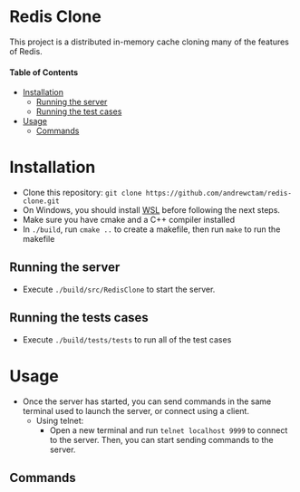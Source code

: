 # Redis Clone

This project is a distributed in-memory cache cloning many of the features of Redis.

#### Table of Contents
- [Installation](#installation)
    - [Running the server](#running-the-server)
    - [Running the test cases](#running-the-test-cases)
- [Usage](#usage)
    - [Commands](#commands)

# Installation
- Clone this repository: `git clone https://github.com/andrewctam/redis-clone.git`
- On Windows, you should install [WSL](https://learn.microsoft.com/en-us/windows/wsl/install) before following the next steps.
- Make sure you have cmake and a C++ compiler installed
- In `./build`, run `cmake ..` to create a makefile, then run `make` to run the makefile

## Running the server
- Execute `./build/src/RedisClone` to start the server.

## Running the tests cases
- Execute `./build/tests/tests` to run all of the test cases


# Usage
- Once the server has started, you can send commands in the same terminal used to launch the server, or connect using a client.
    - Using telnet: 
        - Open a new terminal and run `telnet localhost 9999` to connect to the server. Then, you can start sending commands to the server.
    

## Commands